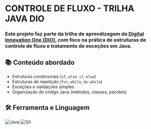# CONTROLE DE FLUXO - TRILHA JAVA DIO 
### Este projeto faz parte da trilha de aprendizagem da [Digital Innovation One (DIO)](https://www.dio.me/), com foco na prática de estruturas de controle de fluxo e tratamento de exceções em Java.

## 📚 Conteúdo abordado

- Estruturas condicionais (`if`, `else if`, `else`)
- Estruturas de repetição (`for`, `while`, `do-while`)
- Exceções e validações simples
- Organização de código Java (métodos, classes, pacotes)

## 🛠️ Ferramenta e Linguagem 
![Java](https://img.shields.io/badge/java-%23ED8B00.svg?style=for-the-badge&logo=openjdk&logoColor=white)
![Git](https://img.shields.io/badge/GIT-E44C30?style=for-the-badge&logo=git&logoColor=white)

